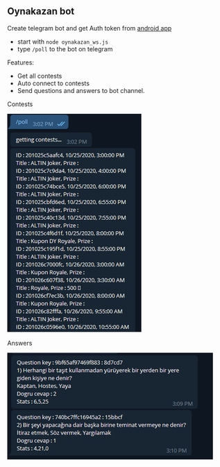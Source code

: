 ## Oynakazan bot

Create telegram bot and get Auth token from [android app](https://play.google.com/store/apps/details?id=com.oynakazanapp.android)

- start with `node oynakazan_ws.js`
- type `/poll` to the bot on telegram

Features:
- Get all contests
- Auto connect to contests
- Send questions and answers to bot channel.

Contests

![](contests.png)

Answers

![](questions.png)
